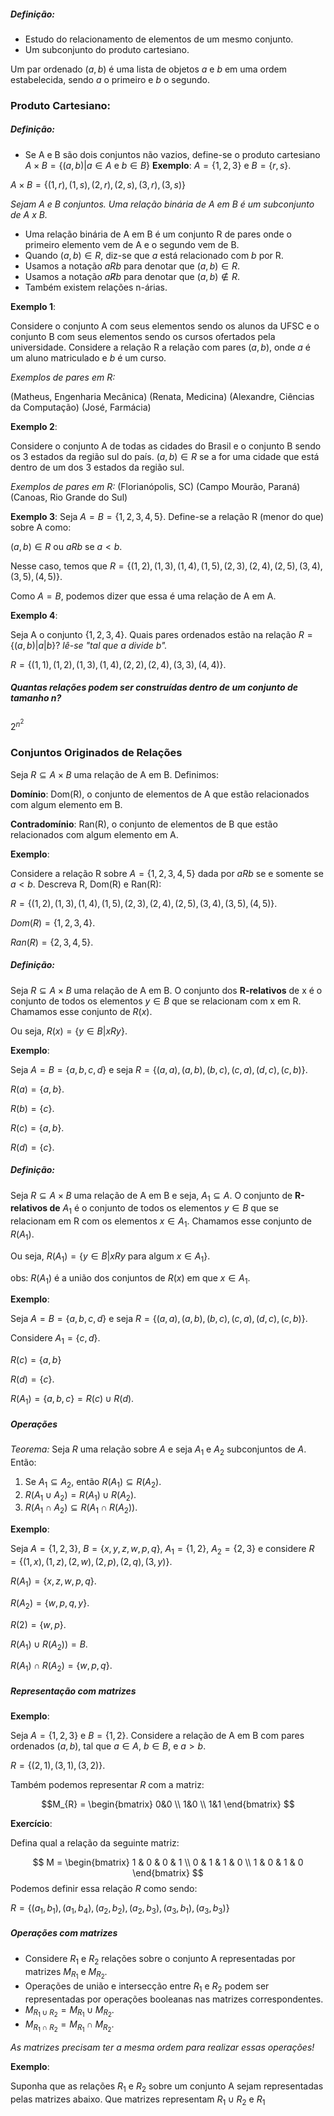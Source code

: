 ##### Definição: 
- Estudo do relacionamento de elementos de um mesmo conjunto. 
- Um subconjunto do produto cartesiano.

Um par ordenado $(a,b)$ é uma lista de objetos $a$ e $b$ em uma ordem estabelecida, sendo $a$ o primeiro e $b$ o segundo.

### Produto Cartesiano:
##### Definição:
- Se A e B são dois conjuntos não vazios, define-se o produto cartesiano $A\times B= \{ (a,b)| a \in A \text{ e }b \in B \}$
**Exemplo**: $A = \{ 1,2,3 \}$ e $B = \{ r,s \}$.

$A \times B = \{ (1,r), (1,s), (2,r), (2,s), (3,r), (3,s) \}$

_Sejam A e B conjuntos. Uma relação binária de A em B é um subconjunto de 
A x B._

- Uma relação binária de A em B é um conjunto R de pares onde o primeiro elemento vem de A e o segundo vem de B.
- Quando $(a,b) \in R$, diz-se que $a$ está relacionado com $b$ por R.
- Usamos a notação $aRb$ para denotar que $(a,b) \in R$.
- Usamos a notação $a\not Rb$ para denotar que $(a,b) \not\in R$.
- Também existem relações n-árias.

**Exemplo 1**: 

Considere o conjunto A com seus elementos sendo os alunos da UFSC e o conjunto B com seus elementos sendo os cursos ofertados pela universidade. Considere a relação R a relação com pares $(a,b)$, onde $a$ é um aluno matriculado e $b$ é um curso.

_Exemplos de pares em R:_

(Matheus, Engenharia Mecânica)
(Renata, Medicina)
(Alexandre, Ciências da Computação)
(José, Farmácia)

**Exemplo 2**:

Considere o conjunto A de todas as cidades do Brasil e o conjunto B sendo os 3 estados da região sul do país. $(a,b) \in R$ se a for uma cidade que está dentro de um dos 3 estados da região sul.

_Exemplos de pares em R:_
(Florianópolis, SC)
(Campo Mourão, Paraná)
(Canoas, Rio Grande do Sul)

**Exemplo 3**:
Seja $A=B=\{ 1,2,3,4,5 \}$. Define-se a relação R (menor do que) sobre A como:

$(a,b) \in R$ ou $aRb$ se $a<b$.

Nesse caso, temos que $R=\{ (1,2),(1,3),(1,4),(1,5),(2,3),(2,4),(2,5),(3,4),(3,5),(4,5) \}$.

Como $A=B$, podemos dizer que essa é uma relação de A em A.

**Exemplo 4**: 

Seja A o conjunto $\{ 1,2,3,4 \}$. Quais pares ordenados estão na relação $R = \{ (a,b) | a | b\}$? _lê-se "tal que a divide b"._

$R = \{ (1,1), (1,2), (1,3),(1,4),(2,2),(2,4),(3,3),(4,4) \}$.

##### Quantas relações podem ser construídas dentro de um conjunto de tamanho n? 

$2^{n^2}$

### Conjuntos Originados de Relações

Seja $R \subseteq A \times B$ uma relação de A em B. Definimos:

**Domínio**: Dom(R), o conjunto de elementos de A que estão relacionados com algum elemento em B.

**Contradomínio**: Ran(R), o conjunto de elementos de B que estão relacionados com algum elemento em A. 

**Exemplo**: 

Considere a relação R sobre $A = \{ 1,2,3,4,5 \}$ dada por $aRb$ se e somente se 
$a<b$. Descreva R, Dom(R) e Ran(R):

$R = \{ (1,2),(1,3),(1,4),(1,5),(2,3),(2,4),(2,5),(3,4),(3,5),(4,5) \}$.

$Dom(R)= \{1,2,3,4\}$.

$Ran(R)= \{2,3,4,5  \}$.

##### Definição: 
Seja $R \subseteq A \times B$ uma relação de A em B. O conjunto dos **R-relativos** de x é o conjunto de todos os elementos $y \in B$ que se relacionam com x em R. Chamamos esse conjunto de $R(x)$.

Ou seja, $R(x) = \{ y \in B | xRy \}$.

**Exemplo**: 

Seja $A=B=\{ a,b,c,d \}$ e seja $R= \{ (a,a),(a,b),(b,c),(c,a),(d,c),(c,b) \}$.

$R(a)=\{ a,b \}$.

$R(b) = \{ c \}$.

$R(c)= \{ a,b \}$.

$R(d)= \{ c \}$.

##### Definição:
Seja $R \subseteq A \times B$ uma relação de A em B e seja, $A_{1} \subseteq A$. O conjunto de **R-relativos de** $A_{1}$ é o conjunto de todos os elementos $y \in B$ que se relacionam em R com os elementos $x \in A_{1}$. Chamamos esse conjunto de $R(A_{1})$.

Ou seja, $R(A_{1})=\{ y \in B | xRy \text{ para algum }x \in A_{1} \}$.

obs: $R(A_{1})$ é a união dos conjuntos de $R(x)$ em que $x \in A_{1}$.

**Exemplo**:

Seja $A=B=\{ a,b,c,d \}$ e seja $R = \{ (a,a),(a,b),(b,c),(c,a), (d,c), (c,b) \}$.

Considere $A_{1}= \{ c,d \}$.

$R(c)=\{ a,b \}$

$R(d)= \{ c \}$.

$R(A_{1})=\{ a,b,c \}=R(c)\cup R(d)$.

##### Operações 

_Teorema:_ Seja $R$ uma relação sobre $A$ e seja $A_{1}$  e $A_{2}$ subconjuntos de $A$. Então:

1. Se $A_{1}\subseteq A_{2}$, então $R(A_{1})\subseteq R(A_{2})$.
2. $R(A_{1}\cup A_{2})=R(A_{1})\cup R(A_{2})$.
3. $R(A_{1} \cap A_{2})\subseteq R(A_{1} \cap R(A_{2}))$.

**Exemplo**: 

Seja $A = \{ 1,2,3 \}$, $B = \{ x,y,z,w,p,q \}$, $A_{1}=\{ 1,2 \}$, $A_{2}=\{ 2,3 \}$ e considere $R=\{ (1,x),(1,z),(2,w),(2,p),(2,q),(3,y) \}$.

$R(A_{1})=\{ x,z,w,p,q \}$.

$R(A_{2})= \{w, p,q,y \}$.

$R(2)= \{ w,p \}$.

$R(A_{1})\cup R(A_{2}))=B$.

$R(A_{1})\cap R(A_{2})=\{w, p,q \}$.

##### Representação com matrizes

**Exemplo**: 

Seja $A = \{ 1,2,3 \}$ e $B = \{ 1,2 \}$. Considere a relação de A em B com pares ordenados $(a,b)$, tal que $a \in A$, $b \in B$, e $a > b$.

$R = \{ (2,1), (3,1), (3,2) \}$.

Também podemos representar $R$ com a matriz:

$$M_{R} = 
\begin{bmatrix}
0&0 \\
1&0 \\
1&1
\end{bmatrix}
$$

**Exercício**:

Defina qual a relação da seguinte matriz:

$$ M =
\begin{bmatrix}
1 & 0 & 0 & 1 \\
0 & 1 & 1 & 0 \\
1 & 0 & 1 & 0
\end{bmatrix}
$$
Podemos definir essa relação $R$ como sendo: 

$R = \{ (a_{1},b_{1}),(a_{1},b_{4}),(a_{2},b_{2}),(a_{2},b_{3}),(a_{3},b_{1}),(a_{3},b_{3}) \}$

##### Operações com matrizes

- Considere $R_{1}$ e $R_{2}$ relações sobre o conjunto A representadas por matrizes $M_{R_{1}}$ e $M_{R_{2}}$.
- Operações de união e intersecção entre $R_{1}$ e $R_{2}$ podem ser representadas por operações booleanas nas matrizes correspondentes.
- $M_{R_{1}\cup R_{2}}= M_{R_{1}} \cup M_{R_{2}}$.
- $M_{R_{1}\cap R_{2}}= M_{R_{1}}\cap M_{R_{2}}$.

_As matrizes precisam ter a mesma ordem para realizar essas operações!_

**Exemplo**: 

Suponha que as relações $R_{1}$ e $R_{2}$ sobre um conjunto A sejam representadas pelas matrizes abaixo. Que matrizes representam $R_{1} \cup R_{2}$ e $R_{1}$








